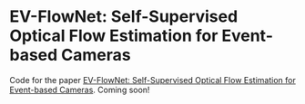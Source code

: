 # EV-FlowNet: Self-Supervised Optical Flow Estimation for Event-based Cameras
Code for the paper [EV-FlowNet: Self-Supervised Optical Flow Estimation for Event-based Cameras](https://arxiv.org/abs/1802.06898).
Coming soon!
